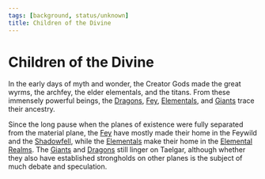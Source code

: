 ```yaml
---
tags: [background, status/unknown]
title: Children of the Divine
---
```

# Children of the Divine

In the early days of myth and wonder, the Creator Gods made the great wyrms, the archfey, the elder elementals, and the titans. From these immensely powerful beings, the [Dragons](<./dragons.md>), [Fey](<fey/fey.md>), [Elementals](<./elementals.md>), and [Giants](<./giants.md>) trace their ancestry. 

Since the long pause when the planes of existence were fully separated from the material plane, the [Fey](<fey/fey.md>) have mostly made their home in the Feywild and the [Shadowfell](<../../cosmology/multiverse/echo-realms/shadowfell/shadowfell.md>), while the [Elementals](<./elementals.md>) make their home in the [Elemental Realms](<../../cosmology/multiverse/energy-realms/elemental-realms/elemental-realms.md>). The [Giants](<./giants.md>) and [Dragons](<./dragons.md>) still linger on Taelgar, although whether they also have established strongholds on other planes is the subject of much debate and speculation. 